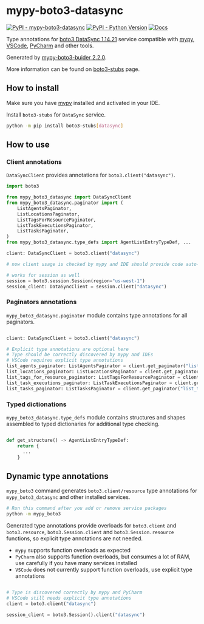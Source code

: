 # mypy-boto3-datasync

[![PyPI - mypy-boto3-datasync](https://img.shields.io/pypi/v/mypy-boto3-datasync.svg?color=blue)](https://pypi.org/project/mypy-boto3-datasync)
[![PyPI - Python Version](https://img.shields.io/pypi/pyversions/mypy-boto3-datasync.svg?color=blue)](https://pypi.org/project/mypy-boto3-datasync)
[![Docs](https://img.shields.io/readthedocs/mypy-boto3-builder.svg?color=blue)](https://mypy-boto3-builder.readthedocs.io/)

Type annotations for
[boto3.DataSync 1.14.21](https://boto3.amazonaws.com/v1/documentation/api/1.14.21/reference/services/datasync.html#DataSync) service
compatible with [mypy](https://github.com/python/mypy), [VSCode](https://code.visualstudio.com/),
[PyCharm](https://www.jetbrains.com/pycharm/) and other tools.

Generated by [mypy-boto3-buider 2.2.0](https://github.com/vemel/mypy_boto3_builder).

More information can be found on [boto3-stubs](https://pypi.org/project/boto3-stubs/) page.

## How to install

Make sure you have [mypy](https://github.com/python/mypy) installed and activated in your IDE.

Install `boto3-stubs` for `DataSync` service.

```bash
python -m pip install boto3-stubs[datasync]
```

## How to use

### Client annotations

`DataSyncClient` provides annotations for `boto3.client("datasync")`.

```python
import boto3

from mypy_boto3_datasync import DataSyncClient
from mypy_boto3_datasync.paginator import (
    ListAgentsPaginator,
    ListLocationsPaginator,
    ListTagsForResourcePaginator,
    ListTaskExecutionsPaginator,
    ListTasksPaginator,
)
from mypy_boto3_datasync.type_defs import AgentListEntryTypeDef, ...

client: DataSyncClient = boto3.client("datasync")

# now client usage is checked by mypy and IDE should provide code auto-complete

# works for session as well
session = boto3.session.Session(region="us-west-1")
session_client: DataSyncClient = session.client("datasync")
```

### Paginators annotations

`mypy_boto3_datasync.paginator` module contains type annotations for all paginators.

```python

client: DataSyncClient = boto3.client("datasync")

# Explicit type annotations are optional here
# Type should be correctly discovered by mypy and IDEs
# VSCode requires explicit type annotations
list_agents_paginator: ListAgentsPaginator = client.get_paginator("list_agents")
list_locations_paginator: ListLocationsPaginator = client.get_paginator("list_locations")
list_tags_for_resource_paginator: ListTagsForResourcePaginator = client.get_paginator("list_tags_for_resource")
list_task_executions_paginator: ListTaskExecutionsPaginator = client.get_paginator("list_task_executions")
list_tasks_paginator: ListTasksPaginator = client.get_paginator("list_tasks")
```







### Typed dictionations

`mypy_boto3_datasync.type_defs` module contains structures and shapes assembled
to typed dictionaries for additional type checking.

```python

def get_structure() -> AgentListEntryTypeDef:
    return {
      ...
    }
```


## Dynamic type annotations

`mypy_boto3` command generates `boto3.client/resource` type annotations for
`mypy_boto3_datasync` and other installed services.

```bash
# Run this command after you add or remove service packages
python -m mypy_boto3
```

Generated type annotations provide overloads for `boto3.client` and `boto3.resource`,
`boto3.Session.client` and `boto3.Session.resource` functions,
so explicit type annotations are not needed.

- `mypy` supports function overloads as expected
- `PyCharm` also supports function overloads, but consumes a lot of RAM, use carefully if you have many services installed
- `VSCode` does not currently support function overloads, use explicit type annotations

```python

# Type is discovered correctly by mypy and PyCharm
# VSCode still needs explicit type annotations
client = boto3.client("datasync")

session_client = boto3.Session().client("datasync")
```
